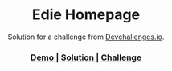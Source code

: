 <!-- Please update value in the {}  -->

<h1 align="center">Edie Homepage</h1>

<div align="center">
   Solution for a challenge from  <a href="http://devchallenges.io" target="_blank">Devchallenges.io</a>.
</div>

<div align="center">
  <h3>
    <a href="https://flacial.github.io/devChallenges/edie-homepage/">
      Demo
    </a>
    <span> | </span>
    <a href="https://devchallenges.io/solutions/Tl1FRVtCwRuA9I3r7k00">
      Solution
    </a>
    <span> | </span>
    <a href="https://devchallenges.io/challenges/xobQBuf8zWWmiYMIAZe0">
      Challenge
    </a>
  </h3>
</div>